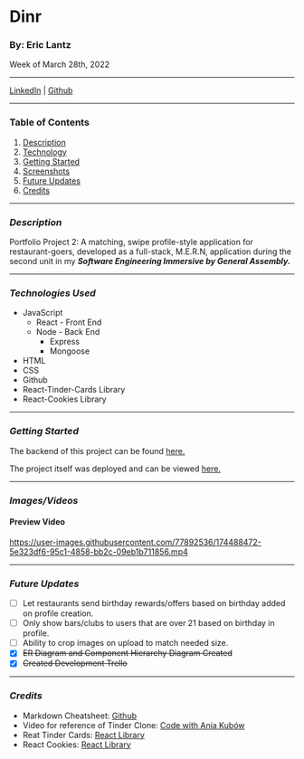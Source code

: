 # Dinr
### By: Eric Lantz

Week of March 28th, 2022
***
[LinkedIn](https://www.linkedin.com/in/eric-lantz/) | [Github](https://github.com/ericmlantz)
***
### **Table of Contents**
1. [Description](#description)
2. [Technology](#technology)
3. [Getting Started](#started)
4. [Screenshots](#screenshots)
5. [Future Updates](#updates)
6. [Credits](#updates)
***

### ***Description***
<a id="description"></a>

Portfolio Project 2: A matching, swipe profile-style application for restaurant-goers, developed as a full-stack, M.E.R.N, application during the second unit in my ***Software Engineering Immersive by General Assembly.***
***
<a id="technology"></a>
### ***Technologies Used***
* JavaScript
  * React - Front End
  * Node - Back End
    * Express
    * Mongoose
* HTML
* CSS
* Github
* React-Tinder-Cards Library
* React-Cookies Library

***
<a id="started"></a>
### ***Getting Started***
The backend of this project can be found [here.](https://github.com/ericmlantz/backend/)

The project itself was deployed and can be viewed [here.](https://rhubarb-cupcake-82292.herokuapp.com/)
***
### ***Images/Videos***
<a id="screenshots"></a>

#### **Preview Video**
https://user-images.githubusercontent.com/77892536/174488472-5e323df6-95c1-4858-bb2c-09eb1b711856.mp4

***
<a id="updates"></a>
### ***Future Updates***
- [ ] Let restaurants send birthday rewards/offers based on birthday added on profile creation. 
- [ ] Only show bars/clubs to users that are over 21 based on birthday in profile.
- [ ] Ability to crop images on upload to match needed size.
- [x] ~~ER Diagram and Component Hierarchy Diagram Created~~ 
- [x] ~~Created Development Trello~~

***

### ***Credits***
<a id="credits"></a>
* Markdown Cheatsheet: [Github](https://github.com/adam-p/markdown-here/wiki/Markdown-Cheatsheet#lists)
* Video for reference of Tinder Clone: [Code with Ania Kubów](https://www.youtube.com/watch?v=Q70IMS-Qnjk)
* Reat Tinder Cards: [React Library](https://www.npmjs.com/package/react-tinder-card)
* React Cookies: [React Library](https://www.npmjs.com/package/react-cookie)
